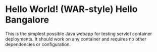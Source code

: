 Hello World! (WAR-style)
Hello Bangalore
============

This is the simplest possible Java webapp for testing servlet container deployments.  It should work on any container and requires no other dependencies or configuration.
